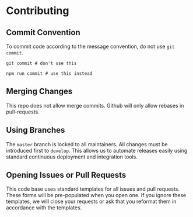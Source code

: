 # Contributing

## Commit Convention

To commit code according to the message convention, do not use `git commit`.

```shell
git commit # don't use this

npm run commit # use this instead
```

## Merging Changes

This repo does not allow merge commits. Github will only allow rebases in pull-requests.

## Using Branches

The `master` branch is locked to all maintainers. All changes must be introduced first to `develop`. This allows us to automate releases easily using standard continuous deployment and integration tools.

## Opening Issues or Pull Requests

This code base uses standard templates for all issues and pull requests. These forms will be pre-populated when you open one. If you ignore these templates, we will close your requests or ask that you reformat them in accordance with the templates.
